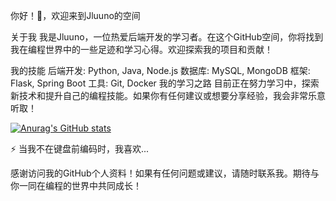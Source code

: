 你好！👋，欢迎来到Jluuno的空间
<!--
**Jluuno/Jluuno** 是一个 ✨ _特别的_ ✨ 仓库，因为它的 `README.md`（这个文件）出现在你的 GitHub 个人资料上。

以下是一些建议，帮助你开始：

- 🔭 我是一名后端开发学习者
- 🌱 目前正在学习...
- 👯 我正在寻找合作伙伴...
- 🤔 我需要关于...的帮助...
- 💬 问我关于...
- 📫 如何联系我: ...
- 😄 代词: ...
- ⚡ 趣味事实: ...
-->
关于我
我是Jluuno，一位热爱后端开发的学习者。在这个GitHub空间，你将找到我在编程世界中的一些足迹和学习心得。欢迎探索我的项目和贡献！

我的技能
后端开发: Python, Java, Node.js
数据库: MySQL, MongoDB
框架: Flask, Spring Boot
工具: Git, Docker
我的学习之路
目前正在努力学习中，探索新技术和提升自己的编程技能。如果你有任何建议或想要分享经验，我会非常乐意听取！

[![Anurag's GitHub stats](https://github-readme-stats.vercel.app/api?username=Jluuno&theme=radical)](https://github.com/anuraghazra/github-readme-stats)







⚡ 当我不在键盘前编码时，我喜欢...

感谢访问我的GitHub个人资料！如果有任何问题或建议，请随时联系我。期待与你一同在编程的世界中共同成长！
